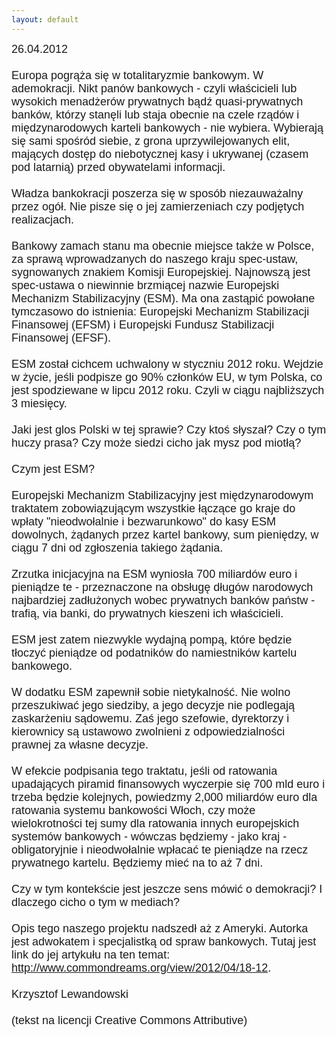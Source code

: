 ```yaml
---
layout: default
---
```


<!--108-->
<p style="margin: 0px 0px 18px; font-size: 18px; font-family: Helvetica;">
26.04.2012<br><br>Europa pogrąża się w totalitaryzmie bankowym. W ademokracji. Nikt panów bankowych - czyli właścicieli lub wysokich menadżerów prywatnych bądź quasi-prywatnych banków, którzy stanęli lub staja obecnie na czele rządów i międzynarodowych karteli bankowych - nie wybiera. Wybierają się sami spośród siebie, z grona uprzywilejowanych elit, mających dostęp do niebotycznej kasy i ukrywanej (czasem pod latarnią) przed obywatelami informacji.<br><br>Władza bankokracji poszerza się w sposób niezauważalny przez ogół. Nie pisze się o jej zamierzeniach czy podjętych realizacjach. <br><br>Bankowy zamach stanu ma obecnie miejsce także w Polsce, za sprawą wprowadzanych do naszego kraju spec-ustaw, sygnowanych znakiem Komisji Europejskiej. Najnowszą jest spec-ustawa o niewinnie brzmiącej nazwie Europejski Mechanizm Stabilizacyjny (ESM). Ma ona zastąpić powołane tymczasowo do istnienia: Europejski Mechanizm Stabilizacji Finansowej (EFSM) i Europejski Fundusz Stabilizacji Finansowej (EFSF).<br><br>ESM został cichcem uchwalony w styczniu 2012 roku. Wejdzie w życie, jeśli podpisze go 90% członków EU, w tym Polska, co jest spodziewane w lipcu 2012 roku. Czyli w ciągu najbliższych 3 miesięcy. <br><br>Jaki jest glos Polski w tej sprawie? Czy ktoś słyszał? Czy o tym huczy prasa? Czy może siedzi cicho jak mysz pod miotłą? <br><br>Czym jest ESM? <br><br>Europejski Mechanizm Stabilizacyjny jest międzynarodowym traktatem zobowiązującym wszystkie łączące go kraje do wpłaty "nieodwołalnie i bezwarunkowo" do kasy ESM dowolnych, żądanych przez kartel bankowy, sum pieniędzy, w ciągu 7 dni od zgłoszenia takiego żądania. <br><br>Zrzutka inicjacyjna na ESM wyniosła 700 miliardów euro i pieniądze te - przeznaczone na obsługę długów narodowych najbardziej zadłużonych wobec prywatnych banków państw - trafią, via banki, do prywatnych kieszeni ich właścicieli. <br><br>ESM jest zatem niezwykle wydajną pompą, które będzie tłoczyć pieniądze od podatników do namiestników kartelu bankowego.<br><br>W dodatku ESM zapewnił sobie nietykalność. Nie wolno przeszukiwać jego siedziby, a jego decyzje nie podlegają zaskarżeniu sądowemu. Zaś jego szefowie, dyrektorzy i kierownicy są ustawowo zwolnieni z odpowiedzialności prawnej za własne decyzje.<br><br>W efekcie podpisania tego traktatu, jeśli od ratowania upadających piramid finansowych wyczerpie się 700 mld euro i trzeba będzie kolejnych, powiedzmy 2,000 miliardów euro dla ratowania systemu bankowości Włoch, czy może wielokrotności tej sumy dla ratowania innych europejskich systemów bankowych - wówczas będziemy - jako kraj - obligatoryjnie i nieodwołalnie wpłacać te pieniądze na rzecz prywatnego kartelu. Będziemy mieć na to aż 7 dni.<br><br>Czy w tym kontekście jest jeszcze sens mówić o demokracji? I dlaczego cicho o tym w mediach?<br><br>Opis tego naszego projektu nadszedł aż z Ameryki. Autorka jest adwokatem i specjalistką od spraw bankowych. Tutaj jest link do jej artykułu na ten temat: <a target="" title="Ellen Brown" href="Europa%20pogr%C4%85%C5%BCa%20si%C4%99%20w%20totalitaryzmie%20bankowym.%20W%20ademokracji.%20Nikt%20pan%C3%B3w%20bankowych%20-%20czyli%20w%C5%82a%C5%9Bcicieli%20lub%20wysokich%20menad%C5%BCer%C3%B3w%20prywatnych%20b%C4%85d%C5%BA%20quasi-prywatnych%20bank%C3%B3w,%20kt%C3%B3rzy%20stan%C4%99li%20lub%20staja%20obecnie%20na%20czele%20rz%C4%85d%C3%B3w%20i%20mi%C4%99dzynarodowych%20karteli%20bankowych%20-%20nie%20wybiera.%20Wybieraja%20si%C4%99%20sami%20spo%C5%9Br%C3%B3d%20siebie,%20z%20grona%20uprzywilejowanych%20elit,%20maj%C4%85cych%20dost%C4%99p%20do%20niebotycznej%20kasy%20i%20ukrywanej%20%28czasem%20pod%20latarni%C4%85%29%20przed%20obywatelami%20informacji.%20%20W%C5%82adza%20bankokracji%20poszerza%20si%C4%99%20w%20spos%C3%B3b%20niezauwa%C5%BCalny%20przez%20og%C3%B3%C5%82.%20Nie%20pisze%20si%C4%99%20o%20jej%20zamierzeniach%20czy%20podj%C4%99tych%20realizacjach.%20%20%20Bankowy%20zamach%20stanu%20ma%20obecnie%20miejsce%20tak%C5%BCe%20w%20Polsce,%20za%20spraw%C4%85%20wprowadzanych%20do%20naszego%20kraju%20spec-ustaw,%20sygnowanych%20znakiem%20Komisji%20Europejskiej.%20Najnowsz%C4%85%20jest%20spec-ustawa%20o%20niewinnie%20brzmi%C4%85cej%20nazwie%20Europejski%20Mechanizm%20Stabilizacyjny%20%28ESM%29.%20Ma%20ona%20zast%C4%85pi%C4%87%20powo%C5%82ane%20tymczasowo%20do%20istnienia:%20Europejski%20Mechanizm%20Stabilizacji%20Finansowej%20%28EFSM%29%20i%20Europejski%20Fundusz%20Stabilizacji%20Finansowej%20%28EFSF%29.%20%20ESM%20zosta%C5%82%20cichcem%20uchwalony%20w%20styczniu%202012%20roku.%20Wejdzie%20w%20zycie,%20je%C5%9Bli%20podpisze%20go%2090%%20cz%C5%82onk%C3%B3w%20EU,%20w%20tym%20Polska,%20co%20jest%20spodziewane%20w%20lipcu%202012%20roku.%20Czyli%20w%20ciagu%20najbli%C5%BCszych%203%20miesi%C4%99cy.%20%20%20Jaki%20jest%20glos%20Polski%20w%20tej%20sprawie?%20Czy%20ktos%20slysza%C5%82?%20Czy%20o%20tym%20huczy%20prasa?%20Czy%20mo%C5%BCe%20siedzi%20cicho%20jak%20mysz%20pod%20miot%C5%82%C4%85?%20%20%20Czym%20jest%20ESM?%20%20%20Europejski%20Mechanizm%20Stabilizacyjny%20jest%20mi%C4%99dzynarodowym%20traktatem%20zobowi%C4%85zuj%C4%85cym%20wszystkie%20%C5%82acz%C4%85ce%20go%20kraje%20do%20wp%C5%82aty%20%22nieodwo%C5%82alnie%20i%20bezwarunkowo%22%20do%20kasy%20ESM%20dowolnych,%20%C5%BC%C4%85danych%20przez%20kartel%20bankowy,%20sum%20pieni%C4%99dzy,%20w%20ciagu%207%20dni%20od%20zg%C5%82oszenia%20takiego%20%C5%BC%C4%85dania.%20%20%20Zrzutka%20inicjacyjna%20na%20ESM%20wynios%C5%82a%20700%20miliard%C3%B3w%20euro%20i%20pieni%C4%85dze%20te%20-%20przeznaczone%20na%20obs%C5%82ug%C4%99%20d%C5%82ug%C3%B3w%20narodowych%20najbardziej%20zad%C5%82u%C5%BConych%20wobec%20prywatnych%20bank%C3%B3w%20pa%C5%84stw%20-%20trafi%C4%85,%20via%20banki,%20do%20prywatnych%20kieszeni%20ich%20wla%C5%9Bcicieli.%20%20%20ESM%20jest%20zatem%20niezwykle%20wydajn%C4%85%20pomp%C4%85,%20kt%C3%B3re%20b%C4%99dzie%20tloczy%C4%87%20pieni%C4%85dze%20od%20podatnik%C3%B3w%20do%20namiestnik%C3%B3w%20kartelu%20bankowego.%20%20W%20dodatku%20ESM%20zapewni%C5%82%20sobie%20nietykalno%C5%9B%C4%87.%20Nie%20wolno%20przeszukiwa%C4%87%20jego%20siedziby,%20a%20jego%20decyzje%20nie%20podlegaj%C4%85%20zaskar%C5%BCeniu%20s%C4%85dowemu.%20Za%C5%9B%20jego%20szefowie,%20dyrektorzy%20i%20kierownicy%20sa%20ustawowo%20zwolnieni%20z%20odpowiedzialno%C5%9Bci%20prawnej%20za%20w%C5%82asne%20decyzje.%20%20W%20efekcie%20podpisania%20tego%20traktatu,%20jesli%20od%20ratowania%20upadaj%C4%85cych%20piramid%20finansowych%20wyczerpie%20si%C4%99%20700%20mld%20euro%20i%20trzeba%20b%C4%99dzie%20kolejnych,%20powiedzmy%202,000%20miliard%C3%B3w%20euro%20dla%20ratowania%20systemu%20banko%C5%9Bci%20W%C5%82och,%20czy%20mo%C5%BCe%20wielokrotno%C5%9Bci%20tej%20sumy%20dla%20ratowania%20innych%20europejskich%20system%C3%B3w%20bankowych%20-%20w%C3%B3wczas%20b%C4%99dziemy%20-%20jako%20kraj%20-%20obligatoryjnie%20i%20nieodwo%C5%82alnie%20wp%C5%82aca%C4%87%20te%20pieni%C4%85dze%20na%20rzecz%20prywatnego%20kartelu.%20B%C4%99dziemy%20miec%20na%20to%20a%C5%BC%207%20dni.%20%20Czy%20w%20tym%20kontek%C5%9Bcie%20jest%20jeszcze%20sens%20m%C3%B3wi%C4%87%20o%20demokracji?%20I%20dlaczego%20cicho%20o%20tym%20w%20mediach?%20%20Opis%20tego%20naszego%20projektu%20nadszed%C5%82%20a%C5%BC%20z%20Ameryki.%20Autorka%20jest%20adwokatem%20i%20specjalistk%C4%85%20od%20spraw%20bankowych.%20Tutaj%20jest%20link%20do%20jej%20artyku%C5%82u%20na%20ten%20temat:%20http://www.commondreams.org/view/2012/04/18-12.">http://www.commondreams.org/view/2012/04/18-12</a>.<br><br>Krzysztof Lewandowski <br><br>(tekst na licencji Creative Commons Attributive)<br></p>